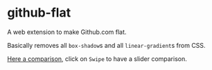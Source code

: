 # github-flat

A web extension to make Github.com flat.

Basically removes all `box-shadow`s and all `linear-gradient`s from CSS.

[Here a comparison](https://github.com/Naramsim/github-flat/commit/04470a1f06b30b09659ca845b0cc2d6c3e818fdb), click on `Swipe` to have a slider comparison.